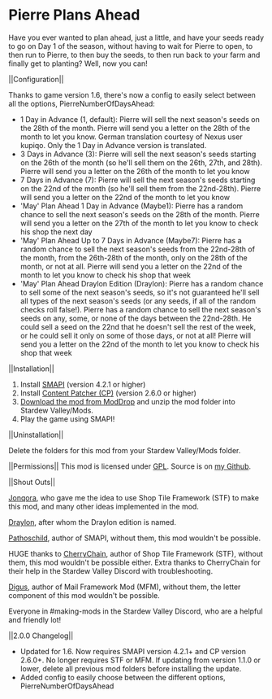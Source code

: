 # Pierre Plans Ahead
Have you ever wanted to plan ahead, just a little, and have your seeds ready to go on Day 1 of the season, without having to wait for Pierre to open, to then run to Pierre, to then buy the seeds, to then run back to your farm and finally get to planting? Well, now you can!


||Configuration||

Thanks to game version 1.6, there's now a config to easily select between all the options, PierreNumberOfDaysAhead:

* 1 Day in Advance (1, default): Pierre will sell the next season's seeds on the 28th of the month. Pierre will send you a letter on the 28th of the month to let you know. German translation courtesy of Nexus user kupiqo. Only the 1 Day in Advance version is translated.
* 3 Days in Advance (3): Pierre will sell the next season's seeds starting on the 26th of the month (so he'll sell them on the 26th, 27th, and 28th). Pierre will send you a letter on the 26th of the month to let you know
* 7 Days in Advance (7): Pierre will sell the next season's seeds starting on the 22nd of the month (so he'll sell them from the 22nd-28th). Pierre will send you a letter on the 22nd of the month to let you know
* 'May' Plan Ahead 1 Day in Advance (Maybe1): Pierre has a random chance to sell the next season's seeds on the 28th of the month. Pierre will send you a letter on the 27th of the month to let you know to check his shop the next day
* 'May' Plan Ahead Up to 7 Days in Advance (Maybe7): Pierre has a random chance to sell the next season's seeds from the 22nd-28th of the month, from the 26th-28th of the month, only on the 28th of the month, or not at all. Pierre will send you a letter on the 22nd of the month to let you know to check his shop that week
* 'May' Plan Ahead Draylon Edition (Draylon): Pierre has a random chance to sell some of the next season's seeds, so it's not guaranteed he'll sell all types of the next season's seeds (or any seeds, if all of the random checks roll false!). Pierre has a random chance to sell the next season's seeds on any, some, or none of the days between the 22nd-28th. He could sell a seed on the 22nd that he doesn't sell the rest of the week, or he could sell it only on some of those days, or not at all! Pierre will send you a letter on the 22nd of the month to let you know to check his shop that week


||Installation||

1. Install <a href="https://smapi.io/">SMAPI</a> (version 4.2.1 or higher)
2. Install <a href="https://www.nexusmods.com/stardewvalley/mods/1915">Content Patcher (CP)</a> (version 2.6.0 or higher)
3. <a href="https://www.moddrop.com/stardew-valley/mods/1033080-joja-has-extra-stock">Download the mod from ModDrop</a> and unzip the mod folder into Stardew Valley/Mods.
4. Play the game using SMAPI!


||Uninstallation||

Delete the folders for this mod from your Stardew Valley/Mods folder.


||Permissions||
This mod is licensed under [GPL](https://github.com/LenneDalben/StardewValleyModsGPL/blob/main/LICENSE). Source is on [my Github](https://github.com/LenneDalben/StardewValleyModsGPL/tree/main/%5BCP%5D%20Pierre%20Plans%20Ahead).


||Shout Outs||

<a href="https://www.nexusmods.com/stardewvalley/users/88107803?tab=user+files">Jonqora</a>, who gave me the idea to use Shop Tile Framework (STF) to make this mod, and many other ideas implemented in the mod.

<a href="https://www.nexusmods.com/stardewvalley/users/8049772?tab=user+files">Draylon</a>, after whom the Draylon edition is named.

<a href="https://www.nexusmods.com/stardewvalley/users/1552317?tab=user+files">Pathoschild</a>, author of SMAPI, without them, this mod wouldn't be possible.

HUGE thanks to <a href="https://www.nexusmods.com/stardewvalley/users/3590100?tab=user+files">CherryChain</a>, author of Shop Tile Framework (STF), without them, this mod wouldn't be possible either. Extra thanks to CherryChain for their help in the Stardew Valley Discord with troubleshooting. 

<a href="https://www.nexusmods.com/stardewvalley/users/2186381?tab=user+files">Digus</a>, author of Mail Framework Mod (MFM), without them, the letter component of this mod wouldn't be possible.

Everyone in #making-mods in the Stardew Valley Discord, who are a helpful and friendly lot!

||2.0.0 Changelog||
* Updated for 1.6. Now requires SMAPI version 4.2.1+ and CP version 2.6.0+. No longer requires STF or MFM. If updating from version 1.1.0 or lower, delete all previous mod folders before installing the update.
* Added config to easily choose between the different options, PierreNumberOfDaysAhead

